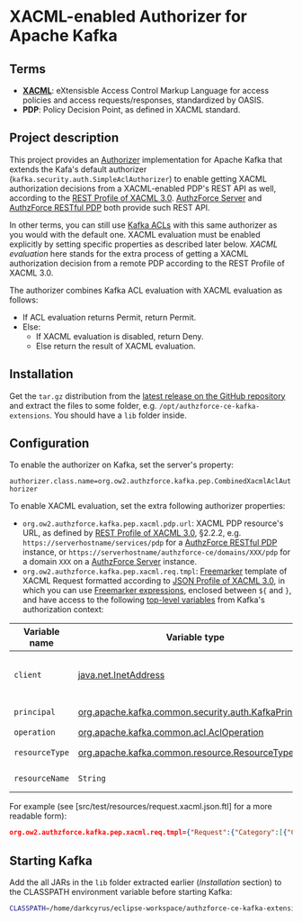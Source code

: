 # XACML-enabled Authorizer for Apache Kafka

## Terms
* **[XACML](http://docs.oasis-open.org/xacml/3.0/xacml-3.0-core-spec-os-en.html)**: eXtensisble Access Control Markup Language for access policies and access requests/responses, standardized by OASIS.
* **PDP**: Policy Decision Point, as defined in XACML standard.

## Project description
This project provides an [Authorizer](https://kafka.apache.org/documentation/#security_authz) implementation for Apache Kafka that extends the Kafa's default authorizer (`kafka.security.auth.SimpleAclAuthorizer`) to enable getting XACML authorization decisions from a XACML-enabled PDP's REST API as well, according to the [REST Profile of XACML 3.0](http://docs.oasis-open.org/xacml/xacml-rest/v1.0/xacml-rest-v1.0.html). [AuthzForce Server](https://github.com/authzforce/server) and [AuthzForce RESTful PDP](https://github.com/authzforce/restful-pdp) both provide such REST API.

In other terms, you can still use [Kafka ACLs](http://kafka.apache.org/documentation.html#security_authz) with this same authorizer as you would with the default one. XACML evaluation must be enabled explicitly by setting specific properties as described later below. *XACML evaluation* here stands for the extra process of getting a XACML authorization decision from a remote PDP according to the REST Profile of XACML 3.0.

The authorizer combines Kafka ACL evaluation with XACML evaluation as follows: 

* If ACL evaluation returns Permit, return Permit.
* Else: 
  * If XACML evaluation is disabled, return Deny.
  * Else return the result of XACML evaluation.
  
## Installation
Get the `tar.gz` distribution from the [latest release on the GitHub repository](https://github.com/DRIVER-EU/kafka-combined-acl-xacml-authorizer/releases) and extract the files to some folder, e.g. `/opt/authzforce-ce-kafka-extensions`. You should have a `lib` folder inside.

## Configuration
To enable the authorizer on Kafka, set the server's property: 

`authorizer.class.name=org.ow2.authzforce.kafka.pep.CombinedXacmlAclAuthorizer`

To enable XACML evaluation, set the extra following authorizer properties:
* `org.ow2.authzforce.kafka.pep.xacml.pdp.url`: XACML PDP resource's URL, as defined by [REST Profile of XACML 3.0](http://docs.oasis-open.org/xacml/xacml-rest/v1.0/xacml-rest-v1.0.html), §2.2.2, e.g. `https://serverhostname/services/pdp` for a [AuthzForce RESTful PDP](https://github.com/authzforce/restful-pdp) instance, or `https://serverhostname/authzforce-ce/domains/XXX/pdp` for a domain `XXX` on a [AuthzForce Server](https://github.com/authzforce/server) instance.
* `org.ow2.authzforce.kafka.pep.xacml.req.tmpl`: [Freemarker](https://freemarker.apache.org/) template of XACML Request formatted according to [JSON Profile of XACML 3.0](http://docs.oasis-open.org/xacml/xacml-json-http/v1.0/xacml-json-http-v1.0.html), in which you can use [Freemarker expressions](https://freemarker.apache.org/docs/dgui_template_exp.html), enclosed between `${` and `}`, and have access to the following [top-level variables](https://freemarker.apache.org/docs/dgui_template_exp.html#dgui_template_exp_var_toplevel) from Kafka's authorization context:

| Variable name | Variable type | Description |
| --- | --- | --- |
|`client` | [java.net.InetAddress](https://docs.oracle.com/javase/8/docs/api/java/net/InetAddress.html) | client/user host name or IP address |
|`principal`| [org.apache.kafka.common.security.auth.KafkaPrincipal](https://kafka.apache.org/11/javadoc/org/apache/kafka/common/security/auth/KafkaPrincipal.html)| user principal|
|`operation`|[org.apache.kafka.common.acl.AclOperation](http://kafka.apache.org/11/javadoc/index.html?org/apache/kafka/common/acl/AclOperation.html)|operation|
|`resourceType`|[org.apache.kafka.common.resource.ResourceType](https://kafka.apache.org/11/javadoc/org/apache/kafka/common/resource/ResourceType.html)|resource type|
|`resourceName`|`String`|resource name|


For example (see [src/test/resources/request.xacml.json.ftl] for a more readable form):
 
```json
org.ow2.authzforce.kafka.pep.xacml.req.tmpl={"Request":{"Category":[{"CategoryId":"urn:oasis:names:tc:xacml:1.0:subject-category:access-subject","Attribute":[{"AttributeId":"urn:oasis:names:tc:xacml:1.0:subject:subject-id","DataType":"http://www.w3.org/2001/XMLSchema#string","Value":"${principal.name}"},{"AttributeId":"urn:oasis:names:tc:xacml:1.0:subject:authn-locality:dns-name","DataType":"urn:oasis:names:tc:xacml:2.0:data-type:dnsName","Value":"${clientHost.hostName}"},{"AttributeId":"urn:oasis:names:tc:xacml:3.0:subject:authn-locality:ip-address","DataType":"urn:oasis:names:tc:xacml:2.0:data-type:ipAddress","Value":"${clientHost.hostAddress}"}]},{"CategoryId":"urn:oasis:names:tc:xacml:3.0:attribute-category:action","Attribute":[{"AttributeId":"urn:oasis:names:tc:xacml:1.0:action:action-id","DataType":"http://www.w3.org/2001/XMLSchema#string","Value":"${operation}",}]},{"CategoryId":"urn:oasis:names:tc:xacml:3.0:attribute-category:resource","Attribute":[{"AttributeId":"urn:thalesgroup:xacml:resource:resource-type","DataType":"http://www.w3.org/2001/XMLSchema#string","Value":"${resourceType}"},{"AttributeId":"urn:oasis:names:tc:xacml:1.0:resource:resource-id","DataType":"http://www.w3.org/2001/XMLSchema#string","Value":"${resourceName}"}]},{"CategoryId":"urn:oasis:names:tc:xacml:3.0:attribute-category:environment","Attribute":[{"AttributeId":"urn:thalesgroup:xacml:environment:deployment-environment","DataType":"http://www.w3.org/2001/XMLSchema#string","Value":"DEV"}]}]}}
```

## Starting Kafka
Add the all JARs in the `lib` folder extracted earlier (*Installation* section) to the CLASSPATH environment variable before starting Kafka:

```sh
CLASSPATH=/home/darkcyrus/eclipse-workspace/authzforce-ce-kafka-extensions/target/authzforce-ce-kafka-extensions-0.1.0-SNAPSHOT/lib/* bin/kafka-server-start.sh config/server.properties
```
